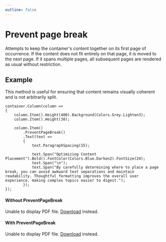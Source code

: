 ```yaml
---
outline: false
---
```



# Prevent page break

Attempts to keep the container's content together on its first page of occurrence.
If the content does not fit entirely on that page, it is moved to the next page.
If it spans multiple pages, all subsequent pages are rendered as usual without restriction.


## Example

This method is useful for ensuring that content remains visually coherent and is not arbitrarily split.

```c#{7}
container.Column(column =>
{
    column.Item().Height(400).Background(Colors.Grey.Lighten3);
    column.Item().Height(30);

    column.Item()
        .PreventPageBreak()
        .Text(text =>
        {
            text.ParagraphSpacing(15);
            
            text.Span("Optimizing Content Placement").Bold().FontColor(Colors.Blue.Darken2).FontSize(24);
            text.Span("\n");
            text.Span("By carefully determining where to place a page break, you can avoid awkward text separations and maintain readability. Thoughtful formatting improves the overall user experience, making complex topics easier to digest.");
        });
}); 
```

#### Without PreventPageBreak

<object data="/api-reference/prevent-page-break-disabled.pdf" type="application/pdf" class="pdf-viewer" style="height: 700px">
  <p>Unable to display PDF file. <a href="/api-reference/prevent-page-break-disabled.pdf">Download</a> instead.</p>
</object>

#### With PreventPageBreak

<object data="/api-reference/prevent-page-break-enabled.pdf" type="application/pdf" class="pdf-viewer" style="height: 700px">
  <p>Unable to display PDF file. <a href="/api-reference/prevent-page-break-enabled.pdf">Download</a> instead.</p>
</object>
